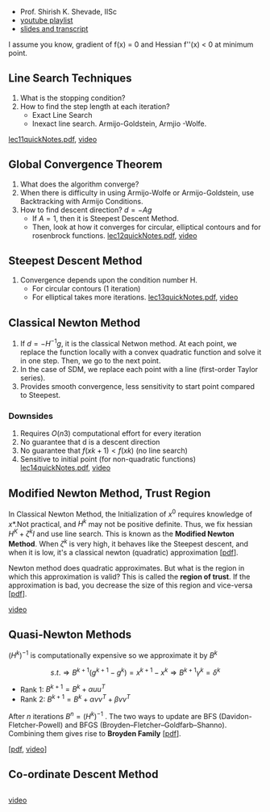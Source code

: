 
- Prof. Shirish K. Shevade, IISc
- [youtube playlist](https://www.youtube.com/playlist?list=PL6EA0722B99332589)
- [slides and transcript](https://nptel.ac.in/courses/106108056)

I assume you know, gradient of f(x) = 0 and Hessian f''(x) < 0 at minimum point.

## Line Search Techniques

1. What is the stopping condition?
2. How to find the step length at each iteration?
	- Exact Line Search
	- Inexact line search. Armijo-Goldstein, Armjio -Wolfe.

[lec11quickNotes.pdf](https://ajaygunalan.github.io/assets/optimisation/lec11.pdf), [video](https://www.youtube.com/watch?v=8tqaXIM6kEE&list=PL6EA0722B99332589&index=12)

## Global Convergence Theorem

1. What does the algorithm converge?
2. When there is difficulty in using Armijo-Wolfe or Armijo-Goldstein, use Backtracking with Armijo Conditions.
3. How to find descent direction? $d = -Ag$ 
	- If $A=1$, then it is Steepest Descent Method.
	- Then, look at how it converges for circular, elliptical contours and for rosenbrock functions.
[lec12quickNotes.pdf](https://ajaygunalan.github.io/assets/optimisation/lec12.pdf), [video](https://www.youtube.com/watch?v=0UIt48Dt-5c&list=PL6EA0722B99332589&index=12)

## Steepest Descent Method
1. Convergence depends upon the condition number H.
	- For circular contours (1 iteration)
	- For elliptical takes more iterations.
[lec13quickNotes.pdf](https://ajaygunalan.github.io/assets/optimisation/lec13.pdf), [video](https://www.youtube.com/watch?v=V64HwFDLnoc&list=PL6EA0722B99332589&index=13)

## Classical Newton Method
1. If $d = -H^{-1}g$, it is the classical Netwon method. At each point, we replace the function locally with a convex quadratic function and solve it in one step. Then, we go to the next point.
2. In the case of SDM, we replace each point with a line (first-order Taylor series).
3. Provides smooth convergence, less sensitivity to start point compared to Steepest.
### Downsides
1. Requires $O(n3)$ computational effort for every iteration
2. No guarantee that d is a descent direction
3. No guarantee that $f (xk+1) < f (xk)$ (no line search)
4. Sensitive to initial point (for non-quadratic functions)
[lec14quickNotes.pdf](https://ajaygunalan.github.io/assets/optimisation/lec14.pdf), [video](https://www.youtube.com/watch?v=QnLvBNp8gkg&list=PL6EA0722B99332589&index=14)

## Modified Newton Method, Trust Region

In Classical Newton Method, the Initialization of $x^0$ requires knowledge of $x*$.Not practical, and $H^k$ may not be positive definite. Thus, we fix hessian  $H^K + \zeta^kI$ and use line search. This is known as the **Modified Newton Method**. When $\zeta^k$ is very high, it behaves like the Steepest descent, and when it is low, it's a classical newton (quadratic) approximation [[pdf](https://ajaygunalan.github.io/assets/optimisation/lec15modifiedNewton.pdf)].

Newton method does quadratic approximates. But what is the region in which this approximation is valid? This is called the **region of trust**. If the approximation is bad, you decrease the size of this region and vice-versa [[pdf](https://ajaygunalan.github.io/assets/optimisation/lec15trustRegion.pdf)].




[video](https://www.youtube.com/watch?v=Xxi8Cro-ssQ&list=PL6EA0722B99332589&index=1)

## Quasi-Newton Methods 


$(H^k)^{-1}$ is computationally expensive so  we approximate it by $B^k$  

$$s.t. \Longrightarrow B^{k+1}(g^{k+1}-g^k) = x^{k+1}-x^k \Longrightarrow B^{k+1}\gamma^k = \delta^k$$

- Rank 1: $B^{k+1} = B^k +\alpha uu^T$ 
- Rank 2: $B^{k+1} = B^k +\alpha vv^T +\beta vv^T$

After $n$ iterations $B^n = (H^k)^{-1}$ . The two ways to update are BFS (Davidon-Fletcher-Powell) and  BFGS (Broyden–Fletcher–Goldfarb–Shanno). Combining them gives rise to **Broyden Family** [[pdf](https://ajaygunalan.github.io/assets/optimisation/BroydenFamily.pdf)].

[[pdf](https://ajaygunalan.github.io/assets/optimisation/lec17quasiNewton.pdf), [video](https://www.youtube.com/watch?v=XpPvsMhxwSM&list=PL6EA0722B99332589&index=18)]

## Co-ordinate Descent Method

## 



[video](https://www.youtube.com/watch?v=H6CCJ5c3WQw&list=PL6EA0722B99332589&index=16)
 
